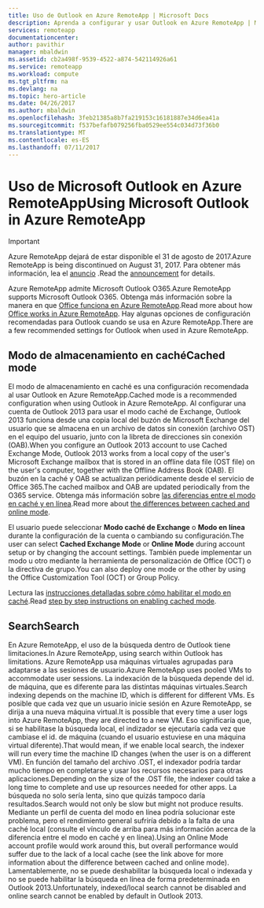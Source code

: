 ```yaml
---
title: Uso de Outlook en Azure RemoteApp | Microsoft Docs
description: Aprenda a configurar y usar Outlook en Azure RemoteApp | Microsoft Azure
services: remoteapp
documentationcenter: 
author: pavithir
manager: mbaldwin
ms.assetid: cb2a498f-9539-4522-a874-542114926a61
ms.service: remoteapp
ms.workload: compute
ms.tgt_pltfrm: na
ms.devlang: na
ms.topic: hero-article
ms.date: 04/26/2017
ms.author: mbaldwin
ms.openlocfilehash: 3feb21385a8b7fa219153c16181887e34d6ea41a
ms.sourcegitcommit: f537befafb079256fba0529ee554c034d73f36b0
ms.translationtype: MT
ms.contentlocale: es-ES
ms.lasthandoff: 07/11/2017
---
```

# <a name="using-microsoft-outlook-in-azure-remoteapp"></a><span data-ttu-id="a1060-103">Uso de Microsoft Outlook en Azure RemoteApp</span><span class="sxs-lookup"><span data-stu-id="a1060-103">Using Microsoft Outlook in Azure RemoteApp</span></span>
> [!IMPORTANT]
> <span data-ttu-id="a1060-104">Azure RemoteApp dejará de estar disponible el 31 de agosto de 2017.</span><span class="sxs-lookup"><span data-stu-id="a1060-104">Azure RemoteApp is being discontinued on August 31, 2017.</span></span> <span data-ttu-id="a1060-105">Para obtener más información, lea el [anuncio](https://go.microsoft.com/fwlink/?linkid=821148) .</span><span class="sxs-lookup"><span data-stu-id="a1060-105">Read the [announcement](https://go.microsoft.com/fwlink/?linkid=821148) for details.</span></span>
> 
> 

<span data-ttu-id="a1060-106">Azure RemoteApp admite Microsoft Outlook O365.</span><span class="sxs-lookup"><span data-stu-id="a1060-106">Azure RemoteApp supports Microsoft Outlook O365.</span></span> <span data-ttu-id="a1060-107">Obtenga más información sobre la manera en que [Office funciona en Azure RemoteApp](remoteapp-officesubscription.md).</span><span class="sxs-lookup"><span data-stu-id="a1060-107">Read more about how [Office works in Azure RemoteApp](remoteapp-officesubscription.md).</span></span> <span data-ttu-id="a1060-108">Hay algunas opciones de configuración recomendadas para Outlook cuando se usa en Azure RemoteApp.</span><span class="sxs-lookup"><span data-stu-id="a1060-108">There are a few recommended settings for Outlook when used in Azure RemoteApp.</span></span>

## <a name="cached-mode"></a><span data-ttu-id="a1060-109">Modo de almacenamiento en caché</span><span class="sxs-lookup"><span data-stu-id="a1060-109">Cached mode</span></span>
<span data-ttu-id="a1060-110">El modo de almacenamiento en caché es una configuración recomendada al usar Outlook en Azure RemoteApp.</span><span class="sxs-lookup"><span data-stu-id="a1060-110">Cached mode is a recommended configuration when using Outlook in Azure RemoteApp.</span></span> <span data-ttu-id="a1060-111">Al configurar una cuenta de Outlook 2013 para usar el modo caché de Exchange, Outlook 2013 funciona desde una copia local del buzón de Microsoft Exchange del usuario que se almacena en un archivo de datos sin conexión (archivo OST) en el equipo del usuario, junto con la libreta de direcciones sin conexión (OAB).</span><span class="sxs-lookup"><span data-stu-id="a1060-111">When you configure an Outlook 2013 account to use Cached Exchange Mode, Outlook 2013 works from a local copy of the user's Microsoft Exchange mailbox that is stored in an offline data file (OST file) on the user's computer, together with the Offline Address Book (OAB).</span></span> <span data-ttu-id="a1060-112">El buzón en la caché y OAB se actualizan periódicamente desde el servicio de Office 365.</span><span class="sxs-lookup"><span data-stu-id="a1060-112">The cached mailbox and OAB are updated periodically from the O365 service.</span></span> <span data-ttu-id="a1060-113">Obtenga más información sobre [las diferencias entre el modo en caché y en línea](https://technet.microsoft.com/library/jj683103.aspx).</span><span class="sxs-lookup"><span data-stu-id="a1060-113">Read more about [the differences between cached and online mode](https://technet.microsoft.com/library/jj683103.aspx).</span></span>

<span data-ttu-id="a1060-114">El usuario puede seleccionar **Modo caché de Exchange** o **Modo en línea** durante la configuración de la cuenta o cambiando su configuración.</span><span class="sxs-lookup"><span data-stu-id="a1060-114">The user can select **Cached Exchange Mode** or **Online Mode** during account setup or by changing the account settings.</span></span> <span data-ttu-id="a1060-115">También puede implementar un modo u otro mediante la herramienta de personalización de Office (OCT) o la directiva de grupo.</span><span class="sxs-lookup"><span data-stu-id="a1060-115">You can also deploy one mode or the other by using the Office Customization Tool (OCT) or Group Policy.</span></span>  

<span data-ttu-id="a1060-116">Lectura las [instrucciones detalladas sobre cómo habilitar el modo en caché](https://technet.microsoft.com/library/c6f4cad9-c918-420e-bab3-8b49e1885034#proc).</span><span class="sxs-lookup"><span data-stu-id="a1060-116">Read [step by step instructions on enabling cached mode](https://technet.microsoft.com/library/c6f4cad9-c918-420e-bab3-8b49e1885034#proc).</span></span>

## <a name="search"></a><span data-ttu-id="a1060-117">Search</span><span class="sxs-lookup"><span data-stu-id="a1060-117">Search</span></span>
<span data-ttu-id="a1060-118">En Azure RemoteApp, el uso de la búsqueda dentro de Outlook tiene limitaciones.</span><span class="sxs-lookup"><span data-stu-id="a1060-118">In Azure RemoteApp, using search within Outlook has limitations.</span></span> <span data-ttu-id="a1060-119">Azure RemoteApp usa máquinas virtuales agrupadas para adaptarse a las sesiones de usuario.</span><span class="sxs-lookup"><span data-stu-id="a1060-119">Azure RemoteApp uses pooled VMs to accommodate user sessions.</span></span> <span data-ttu-id="a1060-120">La indexación de la búsqueda depende del id. de máquina, que es diferente para las distintas máquinas virtuales.</span><span class="sxs-lookup"><span data-stu-id="a1060-120">Search indexing depends on the machine ID, which is different for different VMs.</span></span> <span data-ttu-id="a1060-121">Es posible que cada vez que un usuario inicie sesión en Azure RemoteApp, se dirija a una nueva máquina virtual.</span><span class="sxs-lookup"><span data-stu-id="a1060-121">It is possible that every time a user logs into Azure RemoteApp, they are directed to a new VM.</span></span> <span data-ttu-id="a1060-122">Eso significaría que, si se habilitase la búsqueda local, el indizador se ejecutaría cada vez que cambiase el id. de máquina (cuando el usuario estuviese en una máquina virtual diferente).</span><span class="sxs-lookup"><span data-stu-id="a1060-122">That would mean, if we enable local search, the indexer will run every time the machine ID changes (when the user is on a different VM).</span></span> <span data-ttu-id="a1060-123">En función del tamaño del archivo .OST, el indexador podría tardar mucho tiempo en completarse y usar los recursos necesarios para otras aplicaciones.</span><span class="sxs-lookup"><span data-stu-id="a1060-123">Depending on the size of the .OST file, the indexer could take a long time to complete and use up resources needed for other apps.</span></span> <span data-ttu-id="a1060-124">La búsqueda no solo sería lenta, sino que quizás tampoco daría resultados.</span><span class="sxs-lookup"><span data-stu-id="a1060-124">Search would not only be slow but might not produce results.</span></span> <span data-ttu-id="a1060-125">Mediante un perfil de cuenta del modo en línea podría solucionar este problema, pero el rendimiento general sufriría debido a la falta de una caché local (consulte el vínculo de arriba para más información acerca de la diferencia entre el modo en caché y en línea).</span><span class="sxs-lookup"><span data-stu-id="a1060-125">Using an Online Mode account profile would work around this, but overall performance would suffer due to the lack of a local cache (see the link above for more information about the difference between cached and online mode).</span></span> <span data-ttu-id="a1060-126">Lamentablemente, no se puede deshabilitar la búsqueda local o indexada y no se puede habilitar la búsqueda en línea de forma predeterminada en Outlook 2013.</span><span class="sxs-lookup"><span data-stu-id="a1060-126">Unfortunately, indexed/local search cannot be disabled and online search cannot be enabled by default in Outlook 2013.</span></span>


